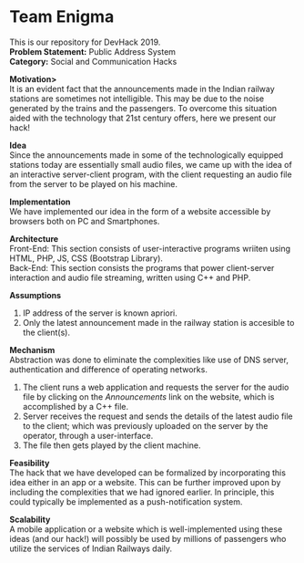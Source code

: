 # Team Enigma
This is our repository for DevHack 2019. <br>
<b> Problem Statement:</b> Public Address System <br>
<b> Category:</b> Social and Communication Hacks <br>

<b>Motivation></b> <br>
It is an evident fact that the announcements made in the Indian railway stations are sometimes not intelligible. This may be due to the noise generated by the trains and the passengers. To overcome this situation aided with the technology that 21st century offers, here we present our hack! <br>

<b>Idea</b> <br>
Since the announcements made in some of the technologically equipped stations today are essentially small audio files, we came up with the idea of an interactive server-client program, with the client requesting an audio file from the server to be played on his machine.<br>

<b>Implementation</b> <br>
We have implemented our idea in the form of a website accessible by browsers both on PC and Smartphones. <br>

<b>Architecture</b> <br>
Front-End: This section consists of user-interactive programs wriiten using HTML, PHP, JS, CSS (Bootstrap Library). <br>
Back-End: This section consists the programs that power client-server interaction and audio file streaming, written using C++ and PHP. <br>

<b>Assumptions</b> <br>
1) IP address of the server is known apriori. <br>
2) Only the latest announcement made in the railway station is accesible to the client(s). <br>

<b>Mechanism</b> <br>
Abstraction was done to eliminate the complexities like use of DNS server, authentication and difference of operating networks. <br>
1) The client runs a web application and requests the server for the audio file by clicking on the <i> Announcements </i> link on the website, which is accomplished by a C++ file. <br>
2) Server receives the request and sends the details of the latest audio file to the client; which was previously uploaded on the server by the operator, through a user-interface. <br>
3) The file then gets played by the client machine. <br>

<b>Feasibility</b> <br>
The hack that we have developed can be formalized by incorporating this idea either in an app or a website. This can be further improved upon by including the complexities that we had ignored earlier. In principle, this could typically be implemented as a push-notification system. <br>

<b>Scalability</b> <br>
A mobile application or a website which is well-implemented using these ideas (and our hack!) will possibly be used by millions of passengers who utilize the services of Indian Railways daily.


